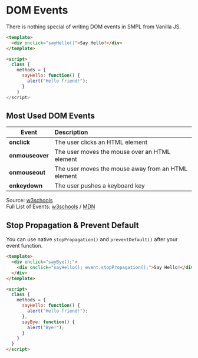 # DOM Events

There is nothing special of writing DOM events in SMPL from Vanilla JS.

```html
<template>
  <div onclick="sayHello()">Say Hello!</div>
</template>

<script>
  class {
    methods = {
      sayHello: function() {
        alert("Hello friend!");
      }
    }
</script>
```

## Most Used DOM Events

| Event   |      Description      |
|----------|:-------------|
| **onclick** |  The user clicks an HTML element |
| **onmouseover** |    The user moves the mouse over an HTML element   |
| **onmouseout** | The user moves the mouse away from an HTML element |
| **onkeydown** | The user pushes a keyboard key |

Source: [w3schools](https://www.w3schools.com/js/js_events.asp)<br>
Full List of Events: [w3schools](https://www.w3schools.com/js/js_events.asp) / [MDN](https://developer.mozilla.org/en-US/docs/Web/Events)

## Stop Propagation & Prevent Default

You can use native `stopPropagation()` and `preventDefault()` after your event function.

```html
<template>
  <div onclick="sayBye();">
    <div onclick="sayHello(); event.stopPropagation();">Say Hello!</div>
  </div>
</template>

<script>
  class {
    methods = {
      sayHello: function() {
        alert("Hello friend!");
      },
      sayBye: function() {
        alert("Bye!");
      }  
    }
  }  
</script>
```
